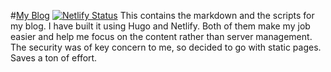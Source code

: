#[My Blog](https://pipinstall.me) [![Netlify Status](https://api.netlify.com/api/v1/badges/ce1f6a54-8b55-4cb6-852a-579503505293/deploy-status)](https://app.netlify.com/sites/setuc/deploys)
This contains the markdown and the scripts for my blog. I have built it using Hugo and Netlify. Both of them make my job 
easier and help me focus on the content rather than server management. The security was of key concern to me, so decided
to go with static pages. Saves a ton of effort.  
